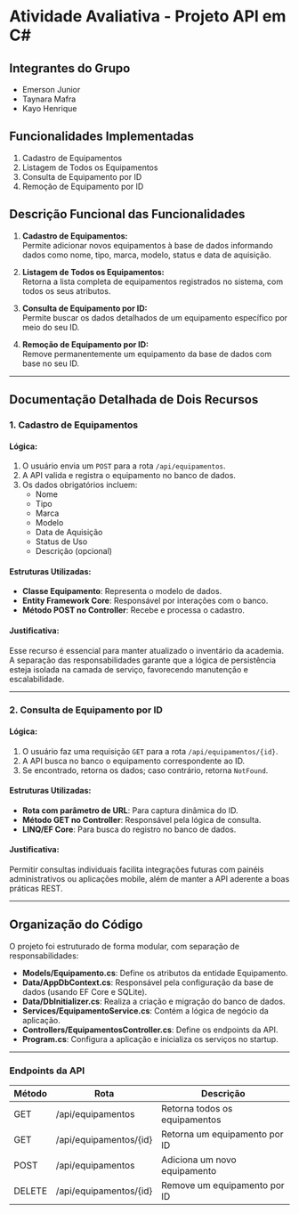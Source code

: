 # Atividade Avaliativa - Projeto API em C#

## Integrantes do Grupo
- Emerson Junior  
- Taynara Mafra  
- Kayo Henrique  

## Funcionalidades Implementadas
1. Cadastro de Equipamentos  
2. Listagem de Todos os Equipamentos  
3. Consulta de Equipamento por ID  
4. Remoção de Equipamento por ID  

## Descrição Funcional das Funcionalidades

1. **Cadastro de Equipamentos:**  
   Permite adicionar novos equipamentos à base de dados informando dados como nome, tipo, marca, modelo, status e data de aquisição.

2. **Listagem de Todos os Equipamentos:**  
   Retorna a lista completa de equipamentos registrados no sistema, com todos os seus atributos.

3. **Consulta de Equipamento por ID:**  
   Permite buscar os dados detalhados de um equipamento específico por meio do seu ID.

4. **Remoção de Equipamento por ID:**  
   Remove permanentemente um equipamento da base de dados com base no seu ID.

---

## Documentação Detalhada de Dois Recursos

### 1. **Cadastro de Equipamentos**

#### Lógica:
1. O usuário envia um `POST` para a rota `/api/equipamentos`.
2. A API valida e registra o equipamento no banco de dados.
3. Os dados obrigatórios incluem:
   - Nome
   - Tipo
   - Marca
   - Modelo
   - Data de Aquisição
   - Status de Uso
   - Descrição (opcional)

#### Estruturas Utilizadas:
- **Classe Equipamento**: Representa o modelo de dados.
- **Entity Framework Core**: Responsável por interações com o banco.
- **Método POST no Controller**: Recebe e processa o cadastro.

#### Justificativa:
Esse recurso é essencial para manter atualizado o inventário da academia. A separação das responsabilidades garante que a lógica de persistência esteja isolada na camada de serviço, favorecendo manutenção e escalabilidade.

---

### 2. **Consulta de Equipamento por ID**

#### Lógica:
1. O usuário faz uma requisição `GET` para a rota `/api/equipamentos/{id}`.
2. A API busca no banco o equipamento correspondente ao ID.
3. Se encontrado, retorna os dados; caso contrário, retorna `NotFound`.

#### Estruturas Utilizadas:
- **Rota com parâmetro de URL**: Para captura dinâmica do ID.
- **Método GET no Controller**: Responsável pela lógica de consulta.
- **LINQ/EF Core**: Para busca do registro no banco de dados.

#### Justificativa:
Permitir consultas individuais facilita integrações futuras com painéis administrativos ou aplicações mobile, além de manter a API aderente a boas práticas REST.

---

## Organização do Código
O projeto foi estruturado de forma modular, com separação de responsabilidades:

- **Models/Equipamento.cs**: Define os atributos da entidade Equipamento.  
- **Data/AppDbContext.cs**: Responsável pela configuração da base de dados (usando EF Core e SQLite).  
- **Data/DbInitializer.cs**: Realiza a criação e migração do banco de dados.  
- **Services/EquipamentoService.cs**: Contém a lógica de negócio da aplicação.  
- **Controllers/EquipamentosController.cs**: Define os endpoints da API.  
- **Program.cs**: Configura a aplicação e inicializa os serviços no startup.

---

### Endpoints da API

| Método | Rota                         | Descrição                         |
|--------|------------------------------|-----------------------------------|
| GET    | /api/equipamentos            | Retorna todos os equipamentos     |
| GET    | /api/equipamentos/{id}       | Retorna um equipamento por ID     |
| POST   | /api/equipamentos            | Adiciona um novo equipamento      |
| DELETE | /api/equipamentos/{id}       | Remove um equipamento por ID      |
